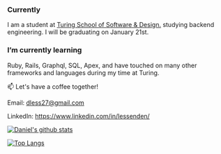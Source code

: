 ### Currently

I am a student at [Turing School of Software & Design.](https://turing.io/) studying backend engineering. I will be graduating on January 21st.

### I’m currently learning

Ruby, Rails, Graphql, SQL, Apex, and have touched on many other frameworks and languages during my time at Turing.

📫 Let's have a coffee together! 

Email: dless27@gmail.com

LinkedIn: https://www.linkedin.com/in/lessenden/


[![Daniel's github stats](https://github-readme-stats.vercel.app/api?username=D-Lessenden&hide=stars,issues)](https://github.com/D-Lessenden)


[![Top Langs](https://github-readme-stats.vercel.app/api/top-langs/?username=D-Lessenden&exclude_repo=github-readme-stats,anuraghazra.github.io)](https://github.com/anuraghazra/github-readme-stats)

<!--
**D-Lessenden/D-Lessenden** is a ✨ _special_ ✨ repository because its `README.md` (this file) appears on your GitHub profile.

Here are some ideas to get you started:

- 🔭 Currently

I am a student at [Turing School of Software & Design.](https://turing.io/) studying backend engineering. I will be graduating on January 21st.


- 🌱 I’m currently learning ...

Ruby, Rails, Graphql, SQL, Apex 
- 👯 I’m looking to collaborate on ...
- 🤔 I’m looking for help with ...
- 💬 Ask me about ...
- 📫 How to reach me: 

-Email: dless27@gmail.com
-LinkedIn: https://www.linkedin.com/in/lessenden/

- ⚡ Fun fact: ...
-->





